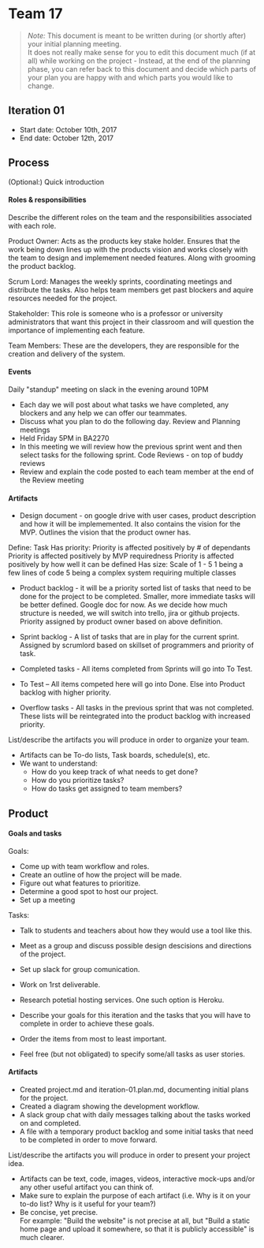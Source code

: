 # Team 17

 > _Note:_ This document is meant to be written during (or shortly after) your initial planning meeting.     
 > It does not really make sense for you to edit this document much (if at all) while working on the project - Instead, at the end of the planning phase, you can refer back to this document and decide which parts of your plan you are happy with and which parts you would like to change.
 

## Iteration 01

 * Start date: October 10th, 2017
 * End date: October 12th, 2017

## Process

(Optional:) Quick introduction

#### Roles & responsibilities

Describe the different roles on the team and the responsibilities associated with each role.

Product Owner: Acts as the products key stake holder. Ensures that the work being down lines up with the products vision and works closely with the team to design and implemement needed features. Along with grooming the product backlog.

Scrum Lord: Manages the weekly sprints, coordinating meetings and distribute the tasks. Also helps team members get past blockers and aquire resources needed for the project.

Stakeholder: This role is someone who is a professor or university  administrators that want this project in their classroom and will question the importance of implementing each feature.

Team Members: These are the developers, they are responsible for the creation and delivery of the system.


#### Events

Daily "standup" meeting on slack in the evening around 10PM 
 * Each day we will post about what tasks we have completed, any blockers and any help we can offer our teammates.
 * Discuss what you plan to do the following day.
Review and Planning meetings
 * Held Friday 5PM in BA2270
 * In this meeting we will review how the previous sprint went and then select tasks for the following sprint.
Code Reviews - on top of buddy reviews
* Review and explain the code posted to each team member at the end of the Review meeting


#### Artifacts

 * Design document - on google drive with user cases, product description and how it will be implememented. It also contains the vision for the MVP. Outlines the vision that the product owner has.

 Define: Task
 	Has priority:
 		Priority is affected positively by # of dependants
		Priority is affected positively by MVP requiredness
		Priority is affected positively by how well it can be defined
 	Has size:
 		Scale of 1 - 5
 		1 being a few lines of code
 		5 being a complex system requiring multiple classes

 * Product backlog - it will be a priority sorted list of tasks that need to be done for the project to be completed. Smaller, more immediate tasks will be better defined. Google doc for now. As we decide how much structure is needed, we will switch into trello, jira or github projects. Priority assigned by product owner based on above definition.

 * Sprint backlog - A list of tasks that are in play for the current sprint. Assigned by scrumlord based on skillset of programmers and priority of task.

 * Completed tasks - All items completed from Sprints will go into To Test.

 * To Test – All items competed here will go into Done. Else into Product backlog with higher priority.

 * Overflow tasks - All tasks in the previous sprint that was not completed. These lists will be reintegrated into the product backlog with increased priority.

List/describe the artifacts you will produce in order to organize your team.       

 * Artifacts can be To-do lists, Task boards, schedule(s), etc.
 * We want to understand:
   * How do you keep track of what needs to get done?
   * How do you prioritize tasks?
   * How do tasks get assigned to team members?

## Product

#### Goals and tasks
Goals:
 * Come up with team workflow and roles.
 * Create an outline of how the project will be made.
 * Figure out what features to prioritize. 
 * Determine a good spot to host our project.
 * Set up a meeting
 
Tasks:
 * Talk to students and teachers about how they would use a tool like this.
 * Meet as a group and discuss possible design descisions and directions of the project.
 * Set up slack for group comunication.
 * Work on 1rst deliverable.
 * Research potetial hosting services. One such option is Heroku.

 * Describe your goals for this iteration and the tasks that you will have to complete in order to achieve these goals.
 * Order the items from most to least important.
 * Feel free (but not obligated) to specify some/all tasks as user stories.

#### Artifacts
* Created project.md and iteration-01.plan.md, documenting initial plans for the project.
* Created a diagram showing the development workflow.
* A slack group chat with daily messages talking about the tasks worked on and completed.
* A file with a temporary product backlog and some initial tasks that need to be completed in order to move forward.

List/describe the artifacts you will produce in order to present your project idea.

 * Artifacts can be text, code, images, videos, interactive mock-ups and/or any other useful artifact you can think of.
 * Make sure to explain the purpose of each artifact (i.e. Why is it on your to-do list? Why is it useful for your team?)
 * Be concise, yet precise.         
   For example: "Build the website" is not precise at all, but "Build a static home page and upload it somewhere, so that it is publicly accessible" is much clearer.
